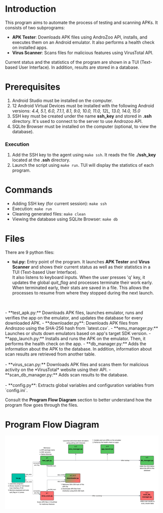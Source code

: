# Introduction
This program aims to automate the process of testing and scanning APKs. It consists of two subprograms:
- **APK Tester**: Downloads APK files using AndroZoo API, installs, and executes them on an Android emulator. It also performs a health check on installed apps.
- **Virus Scanner**: Scans files for malicious features using VirusTotal API.

Current status and the statistics of the program are shown in a TUI (Text-based User Interface). In addition, results are stored in a database.

# Prerequisites
1. Android Studio must be installed on the computer.
2. 12 Android Virtual Devices must be installed with the following Android versions: *4.4, 5.1, 6.0, 7.1.1, 8.1, 9.0, 10.0, 11.0, 12L, 13.0, 14.0, 15.0*
3. SSH key must be created under the name **ssh_key** and stored in **.ssh** directory. It's used to connect to the server to use Androzoo API.
4. SQLite Browser must be installed on the computer (optional, to view the database).

### Execution
1. Add the SSH key to the agent using `make ssh`. It reads the file **./ssh_key** located at the **.ssh** directory.
2. Launch the script using `make run`. TUI will display the statistics of each program.

# Commands
- Adding SSH key (for current session): `make ssh`
- Execution: `make run`
- Cleaning generated files: `make clean`
- Viewing the database using SQLite Browser: `make db`

# Files
There are 9 python files:
- **tui.py:** Entry point of the program. It launches **APK Tester** and **Virus Scanner** and shows their current status as well as their statistics in a TUI (Text-based User Interface). <br> It also listens to keyboard inputs. When the user presses 'q' key, it updates the global *quit_flag* and processes terminate their work early. When terminated early, their stats are saved in a file. This allows the processes to resume from where they stopped during the next launch.
<br>
<br>
- **test_apk.py:** Downloads APK files, launches emulator, runs and verifies the app on the emulator, and updates the database for every downloaded APK.
- **downloader.py**: Downloads APK files from Androzoo using the SHA-256 hash from `latest.csv`.
- **emu_manager.py:** Launches or shuts down emulators based on app's target SDK version.
- **app_launch.py:** Installs and runs the APK on the emulator. Then, it performs the health check on the app.
- **db_manager.py:** Adds the information about the APK to the database. In addition, information about scan results are retrieved from another table.
<br>
<br>
- **virus_scan.py:** Downloads APK files and scans them for malicious activity on the *VirusTotal* website using their API.
- **scan_db_manager.py:** Adds scan results to the database.
<br>
<br>
- **config.py**: Extracts global variables and configuration variables from `config.ini`.

Consult the **Program Flow Diagram** section to better understand how the program flow goes through the files.

# Program Flow Diagram
![Program Flow Diagram](./diagram.png)
